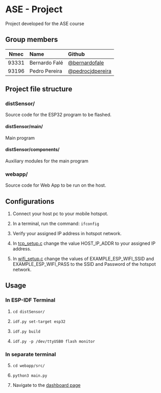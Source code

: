 # ASE - Project
Project developed for the ASE course
## Group members
| Nmec | Name | Github |
| :--: | :--- | :----- |
| 93331 | Bernardo Falé | [@bernardofale](https://github.com/bernardofale) |
| 93196 | Pedro Pereira | [@pedrocjdpereira](https://github.com/pedrocjdpereira) |

## Project file structure
### distSensor/
Source code for the ESP32 program to be flashed.
#### distSensor/main/
Main program
#### distSensor/components/
Auxiliary modules for the main program

### webapp/
Source code for Web App to be run on the host.

## Configurations

1. Connect your host pc to your mobile hotspot.

2. In a terminal, run the command:
`ifconfig`

3. Verify your assigned IP address in hotspot network.

4. In [tcp_setup.c](distSensor/components/tcp_setup/tcp_setup.c) change the value HOST_IP_ADDR to your assigned IP address.

5. In [wifi_setup.c](distSensor/components/wifi_setup/wifi_setup.c) change the values of EXAMPLE_ESP_WIFI_SSID and EXAMPLE_ESP_WIFI_PASS to the SSID and Password of the hotspot network.

## Usage

### In ESP-IDF Terminal

1. `cd distSensor/`

2. `idf.py set-target esp32`

3. `idf.py build`

4. `idf.py -p /dev/ttyUSB0 flash monitor`

### In separate terminal

5. `cd webapp/src/`

6. `python3 main.py`

7. Navigate to the [dashboard page](http://localhost:3000)

#